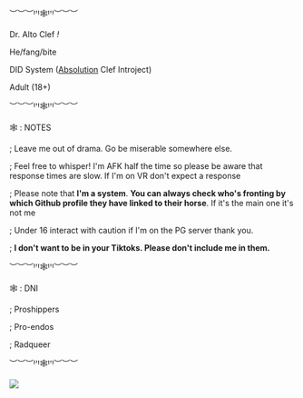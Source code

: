 ︶︶︶ꞋꞌꞋ🕸️ꞋꞌꞋ︶︶︶

Dr. Alto Clef *!*

He/fang/bite

DID System ([Absolution](https://mattastr0phic.tumblr.com/personnelfiles) Clef Introject)

Adult (18+)

︶︶︶ꞋꞌꞋ🕸️ꞋꞌꞋ︶︶︶

🕸️ : NOTES

; Leave me out of drama. Go be miserable somewhere else.

; Feel free to whisper! I'm AFK half the time so please be aware that response times are slow. If I'm on VR don't expect a response

; Please note that **I'm a system**. **You can always check who's fronting by which Github profile they have linked to their horse**. If it's the main one it's not me

; Under 16 interact with caution if I'm on the PG server thank you.

; __I don't want to be in your Tiktoks. Please don't include me in them.__

︶︶︶ꞋꞌꞋ🕸️ꞋꞌꞋ︶︶︶

🕸️ : DNI

; Proshippers

; Pro-endos

; Radqueer

︶︶︶ꞋꞌꞋ🕸️ꞋꞌꞋ︶︶︶

![](https://komarev.com/ghpvc/?username=a-major-chord&style=flat-square&color=a40c14)
